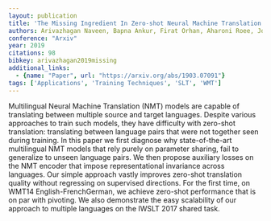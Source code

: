 ```yaml
---
layout: publication
title: 'The Missing Ingredient In Zero-shot Neural Machine Translation'
authors: Arivazhagan Naveen, Bapna Ankur, Firat Orhan, Aharoni Roee, Johnson Melvin, Macherey Wolfgang
conference: "Arxiv"
year: 2019
citations: 98
bibkey: arivazhagan2019missing
additional_links:
  - {name: "Paper", url: "https://arxiv.org/abs/1903.07091"}
tags: ['Applications', 'Training Techniques', 'SLT', 'WMT']
---
```

Multilingual Neural Machine Translation (NMT) models are capable of
translating between multiple source and target languages. Despite various
approaches to train such models, they have difficulty with zero-shot
translation: translating between language pairs that were not together seen
during training. In this paper we first diagnose why state-of-the-art
multilingual NMT models that rely purely on parameter sharing, fail to
generalize to unseen language pairs. We then propose auxiliary losses on the
NMT encoder that impose representational invariance across languages. Our
simple approach vastly improves zero-shot translation quality without
regressing on supervised directions. For the first time, on WMT14
English-FrenchGerman, we achieve zero-shot performance that is on par with
pivoting. We also demonstrate the easy scalability of our approach to multiple
languages on the IWSLT 2017 shared task.

